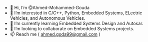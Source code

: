 - 👋 Hi, I’m @Ahmed-Mohammed-Gouda
- 👀 I’m interested in C/C++, Python, Embedded Systems, ELectric Vehicles, and Autonomous Vehicles.
- 🌱 I’m currently learning Embedded Systems Design and Autosar.
- 💞️ I’m looking to collaborate on Embedded Systems projects.
- 📫 Reach me ( ahmed.goda99@gmail.com )

<!---
Ahmed-Mohammed-Gouda/Ahmed-Mohammed-Gouda is a ✨ special ✨ repository because its `README.md` (this file) appears on your GitHub profile.
You can click the Preview link to take a look at your changes.
--->
